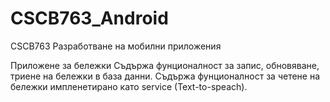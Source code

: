 # CSCB763_Android
CSCB763 Разработване на мобилни приложения

Приложене за бележки
Съдържа фунционалност за запис, обновяване, триене на бележки в база данни.
Съдържа фунционалност за четене на бележки импленетирано като service (Text-to-speach).